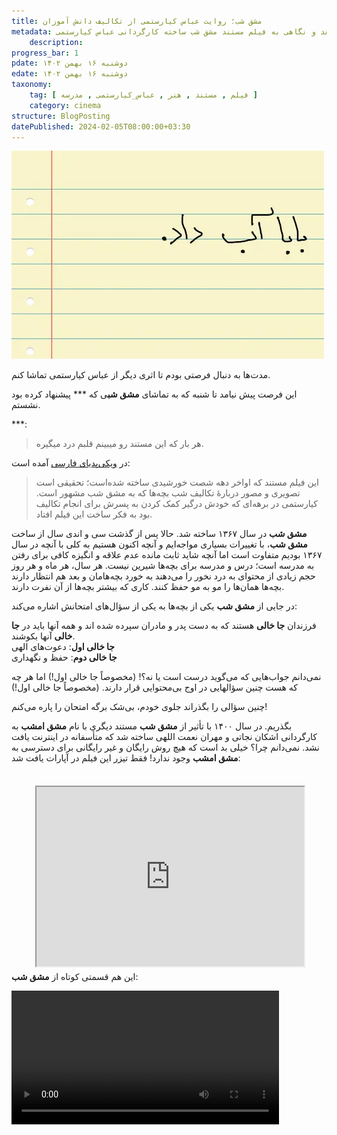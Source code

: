 ```yaml
---
title: مشق شب؛ روایت عباس کیارستمی از تکالیف دانش آموزان
metadata: نقد و نگاهی به فیلم مستند مشق شب ساخته کارگردانی عباس کیارستمی 
    description: 
progress_bar: 1
pdate: دوشنبه ۱۶ بهمن ۱۴۰۲
edate: دوشنبه ۱۶ بهمن ۱۴۰۲    
taxonomy: 
    tag: [ فیلم , مستند , هنر , عباس_کیارستمی , مدرسه ]
    category: cinema
structure: BlogPosting
datePublished: 2024-02-05T08:00:00+03:30
---
```

![ خداحافظ! ](note-paper-background-with-hole-punches_78370-2344.webp?classes=center&loading=lazy)
<div class="align-center">
</div>

مدت‌ها به دنبال فرصتی بودم تا اثری دیگر از عباس کیارستمی تماشا کنم.

این فرصت پیش نیامد تا شنبه که به تماشای **مشق شب**ی که *** پیشنهاد کرده بود نشستم.

***:

> هر بار که این مستند رو میبینم قلبم درد میگیره.

در
<a href=https://web.archive.org/web/20220705082140/https://fa.wikipedia.org/wiki/مشق_شب>
ویکی‌پدیای فارسی</a>
آمده است:

> این فیلم مستند که اواخر دهه شصت خورشیدی ساخته شده‌است؛ تحقیقی است تصویری و مصور دربارهٔ تکالیف شب بچه‌ها که به مشق شب مشهور است. کیارستمی در برهه‌ای که خودش درگیر کمک کردن به پسرش برای انجام تکالیف بود به فکر ساخت این فیلم افتاد.

**مشق شب** در سال ۱۳۶۷ ساخته شد. حالا پس از گذشت سی و اندی سال از ساخت **مشق شب**، با تغییرات بسیاری مواجه‌ایم و آنچه اکنون هستیم به کلی با آنچه در سال ۱۳۶۷ بودیم متفاوت است اما آنچه شاید ثابت مانده عدم علاقه و انگیزه کافی برای رفتن به مدرسه است؛ درس و مدرسه برای بچه‌ها شیرین نیست. هر سال، هر ماه و هر روز حجم زیادی از محتوای به درد نخور را می‌دهند به خورد بچه‌هامان و بعد هم انتظار دارند بچه‌ها همان‌ها را مو به مو حفظ کنند. کاری که بیشتر بچه‌ها از آن نفرت دارند.

در جایی از **مشق شب** یکی از بچه‌ها به یکی از سؤال‌های امتحانش اشاره می‌کند:

فرزندان **جا خالی** هستند که به دست پدر و مادران سپرده شده اند و همه آنها باید در **جا خالی** آنها بکوشند.  
 **جا خالی اول**: دعوت‌های الهی  
 **جا خالی دوم**: حفظ و نگهداری

نمی‌دانم جواب‌هایی که می‌گوید درست است یا نه؟! (مخصوصاً جا خالی اول!) اما هر چه که هست چنین سؤالهایی در اوج بی‌محتوایی قرار دارند. (مخصوصاً جا خالی اول!)

چنین سؤالی را بگذراند جلوی خودم، بی‌شک برگه امتحان را پاره می‌کنم!

بگذریم. در سال ۱۴۰۰ با تأثیر از **مشق شب** مستند دیگری با نام **مشق امشب**  به کارگردانی اشکان نجاتی و مهران نعمت اللهی ساخته شد که متأسفانه در اینترنت یافت نشد. نمی‌دانم چرا؟ خیلی بد است که هیچ روش رایگان و غیر رایگانی برای دسترسی به **مشق امشب** وجود ندارد!   فقط تیزر این فیلم در آپارات یافت شد:
<div>
<style>.h_iframe-aparat_embed_frame{position:relative;}.h_iframe-aparat_embed_frame .ratio{display:block;width:100%;height:auto;}.h_iframe-aparat_embed_frame iframe{position:absolute;top:7.5%;left:7.5%;width:85%;height:100%;}</style><div class="h_iframe-aparat_embed_frame"><span style="display: block;padding-top: 57%"></span><iframe src="https://www.aparat.com/video/video/embed/videohash/UlOu6/vt/frame"  allowFullScreen="true" webkitallowfullscreen="true" mozallowfullscreen="true"></iframe></div>
 </br>
  </div>

این هم قسمتی کوتاه از **مشق شب**:
  
<div class="align-center">
<video width="85%" controls>
<source src="/user/pages/03.blog/0025.mashghe_shab/mashghe_shab.mp4" type="video/mp4">
</video>
</div>
